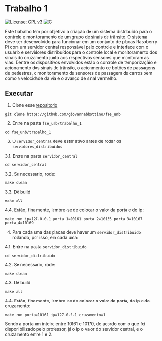 # Trabalho 1
[![License: GPL v3](https://img.shields.io/badge/License-GPLv3-blue.svg)](https://www.gnu.org/licenses/gpl-3.0)  ![C](https://img.shields.io/badge/Solutions-blue.svg?style=flat&logo=c) 

Este trabalho tem por objetivo a criação de um sistema distribuído para o controle e monitoramento de um grupo de sinais de trânsito. O sistema deve ser desenvolvido para funcionar em um conjunto de placas Raspberry Pi com um servidor central responsável pelo controle e interface com o usuário e servidores distribuídos para o controle local e monitoramento dos sinais do cruzamento junto aos respectivos sensores que monitoram as vias. Dentre os dispositivos envolvidos estão o controle de temporizaçãio e acionamento dos sinais de trânsito, o acionmento de botões de passagens de pedestres, o monitoramento de sensores de passagem de carros bem como a velocidade da via e o avanço de sinal vermelho.

## Executar

1. Clone esse [repositorio](https://github.com/giovannabbottino/fse_unb) 
```
git clone https://github.com/giovannabbottino/fse_unb
```
2. Entre na pasta `fse_unb/trabalho_1`
```
cd fse_unb/trabalho_1
```
3. O `servidor_central` deve estar ativo antes de rodar os `servidores_distribuidos`

3.1. Entre na pasta `servidor_central`
```
cd servidor_central
```
3.2. Se necessario, rode:
```
make clean
```
3.3. Dê build 
```
make all
```
4.4. Então, finalmente, lembre-se de colocar o valor da porta e do ip:
```
make run ip=127.0.0.1 porta_1=10161 porta_2=10165 porta_3=10167 porta_4=10169
```
4. Para cada uma das placas deve haver um `servidor_distribuido` rodando, por isso, em cada uma:

4.1. Entre na pasta `servidor_distribuido`
```
cd servidor_distribuido
```
4.2. Se necessario, rode:
```
make clean
```
4.3. Dê build 
```
make all
```
4.4. Então, finalmente, lembre-se de colocar o valor da porta, do ip e do cruzamento:
```
make run porta=10161 ip=127.0.0.1 cruzamento=1
```
Sendo a porta um inteiro entre 10161 e 10170, de acordo com o que foi disponibilizado pelo professor, já o ip o valor do servidor central, e o cruzamento entre 1 e 2.
